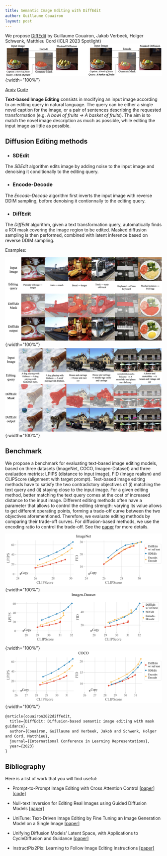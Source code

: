 ```yaml
---
title: Semantic Image Editing with DiffEdit
author: Guillaume Couairon
layout: post
---
```


We propose [DiffEdit](https://arxiv.org/abs/2210.11427) by Guillaume Couairon, Jakob Verbeek, Holger Schwenk, Matthieu Cord (ICLR 2023 Spotlight)
![DiffEdit Overview](/assets/images/diffedit/overview.png){:width="100%"}

<a href="https://arxiv.org/abs/2210.11427" class="button">Arxiv</a>
<a href="https://github.com/gcouairon/diffedit/" class="button">Code</a>

<!--more-->

**Text-based Image Editing** consists in modifying an input image according to an editing query in natural language. The query can be either a single novel caption for the image, or a pair of sentences describing the requested transformation (e.g. *A bowl of fruits -> A basket of fruits*). The aim is to match the novel image description as much as possible, while editing the input image as little as possible.

## Diffusion Editing methods

* ### SDEdit

The *SDEdit* algorithm edits image by adding noise to the input image and denoising it conditionally to the editing query.

* ### Encode-Decode

The *Encode-Decode* algorithm first inverts the input image with reverse DDIM sampling, before denoising it contionnally to the editing query.

* ### DiffEdit

The *DiffEdit* algorithm, given a text transformation query, automatically finds a ROI mask covering the image region to be edited. Masked diffusion sampling is then performed, combined with latent inference based on reverse DDIM sampling.


Examples:

![demo1](/assets/images/diffedit/diffedit_demo1.jpg){:width="100%"}
![demo2](/assets/images/diffedit/diffedit_demo2.jpg){:width="100%"}



## Benchmark

We propose a benchmark for evaluating text-based image editing models, based on three datasets (ImageNet, COCO, Imagen-Dataset) and three evaluation metrics: LPIPS (distance to input image), FID (image realism) and CLIPScore (alignment with target prompt). Text-based image editing methods have to satisfy the two contradictory objectives of (i) matching the text query and (ii) staying close to the input image. For a given editing method, better matching the text query comes at the cost of increased distance to the input image. Different editing methods often have a parameter that allows to control the editing strength: varying its value allows to get different operating points, forming a trade-off curve between the two objectives aforementioned. Therefore, we evaluate editing methods by comparing their trade-off curves. For diffusion-based methods, we use the encoding ratio to control the trade-off. See the [paper](https://arxiv.org/abs/2210.11427)  for more details.

![imagenet](/assets/images/diffedit/main_imagenet.png){:width="100%"}
![imagen](/assets/images/diffedit/main_imagen.png){:width="100%"}
![coco](/assets/images/diffedit/main_coco.png){:width="100%"}


```
@article{couairon2022diffedit,
  title={DiffEdit: Diffusion-based semantic image editing with mask guidance},
  author={Couairon, Guillaume and Verbeek, Jakob and Schwenk, Holger and Cord, Matthieu},
  journal={International Conference in Learning Representations},
  year={2023}
}
```

## Bibliography
Here is a list of work that you will find useful:

- Prompt-to-Prompt Image Editing with Cross Attention Control [[paper]](https://arxiv.org/abs/2208.01626) [[code]](https://github.com/google/prompt-to-prompt)

- Null-text Inversion for Editing Real Images using Guided Diffusion Models [[paper]](https://arxiv.org/abs/2211.09794)

- UniTune: Text-Driven Image Editing by Fine Tuning an Image Generation Model on a Single Image [[paper]](https://arxiv.org/abs/2210.09477)

- Unifying Diffusion Models' Latent Space, with Applications to CycleDiffusion and Guidance [[paper]](https://arxiv.org/abs/2210.05559)

- InstructPix2Pix: Learning to Follow Image Editing Instructions [[paper]](https://arxiv.org/abs/2211.09800)
